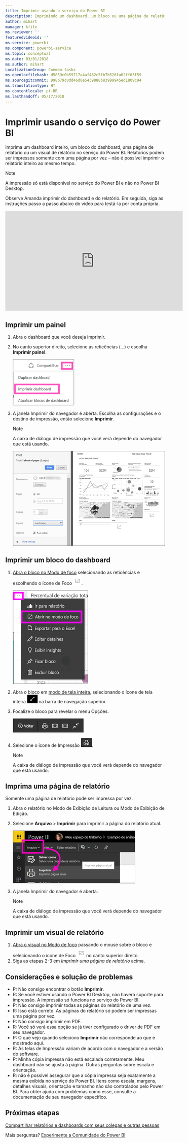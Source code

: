 ```yaml
---
title: Imprimir usando o serviço do Power BI
description: Imprimindo um dashboard, um bloco ou uma página de relatório no Power BI.
author: mihart
manager: kfile
ms.reviewer: ''
featuredvideoid: ''
ms.service: powerbi
ms.component: powerbi-service
ms.topic: conceptual
ms.date: 03/01/2018
ms.author: mihart
LocalizationGroup: Common tasks
ms.openlocfilehash: d5859c0b59717a4af432c5fb7b526fa62ff03f59
ms.sourcegitcommit: 998b79c0dd46d0e5439888b83999945ed1809c94
ms.translationtype: HT
ms.contentlocale: pt-BR
ms.lasthandoff: 05/17/2018
---
```

# <a name="printing-from-power-bi-service"></a>Imprimir usando o serviço do Power BI
Imprima um dashboard inteiro, um bloco do dashboard, uma página de relatório ou um visual de relatório no serviço do Power BI. Relatórios podem ser impressos somente com uma página por vez – não é possível imprimir o relatório inteiro ao mesmo tempo.

> [!NOTE]
> A impressão só está disponível no serviço do Power BI e não no Power BI Desktop.
> 
> 

Observe Amanda imprimir do dashboard e do relatório. Em seguida, siga as instruções passo a passo abaixo do vídeo para testá-la por conta própria.

<iframe width="560" height="315" src="https://www.youtube.com/embed/jtlLGRKBvXY" frameborder="0" allowfullscreen></iframe>

## <a name="print-a-dashboard"></a>Imprimir um painel
1. Abra o dashboard que você deseja imprimir.
2. No canto superior direito, selecione as reticências (...) e escolha **Imprimir painel**.
   
    ![Opção de impressão do dashboard](media/service-print/pbi_print_dash_ellipses.png)
3. A janela Imprimir do navegador é aberta. Escolha as configurações e o destino de impressão, então selecione **Imprimir**.
   
   > [!NOTE]
   > A caixa de diálogo de impressão que você verá depende do navegador que está usando.
   > 
   
    ![caixa de diálogo imprimir](media/service-print/pbi_print_dash_new2.png)

## <a name="print-a-dashboard-tile"></a>Imprimir um bloco do dashboard
1. [Abra o bloco no Modo de foco](service-focus-mode.md) selecionando as reticências e escolhendo o ícone de Foco ![ícone de Foco](media/service-print/power-bi-focus-icon.png).
   
    ![menu de reticências](media/service-print/menu-options.png)
2. Abra o bloco em [modo de tela inteira](service-fullscreen-mode.md), selecionando o ícone de tela inteira ![ícone de tela inteira](media/service-print/power-bi-full-screen-icon.png) na barra de navegação superior.
3. Focalize o bloco para revelar o menu Opções.
   
    ![menu de opções de tela inteira](media/service-print/menu-options-new.png)
4. Selecione o ícone de Impressão ![ícone de Impressão](media/service-print/print-icon.png).     
   
   > [!NOTE]
   > A caixa de diálogo de impressão que você verá depende do navegador que está usando.
   > 
   > 

## <a name="print-a-report-page"></a>Imprima uma página de relatório
Somente uma página de relatório pode ser impressa por vez.

1. Abra o relatório no Modo de Exibição de Leitura ou Modo de Exibição de Edição.
2. Selecione **Arquivo** > **Imprimir** para imprimir a página do relatório atual.
   
    ![Menu Arquivo do Power BI](media/service-print/power-bi-print.png)
3. A janela Imprimir do navegador é aberta.
   
   > [!NOTE]
   > A caixa de diálogo de impressão que você verá depende do navegador que está usando.
   > 
   > 

## <a name="print-a-report-visual"></a>Imprimir um visual de relatório
1. [Abra o visual no Modo de foco](service-focus-mode.md) passando o mouse sobre o bloco e selecionando o ícone de Foco ![ícone de Foco](media/service-print/power-bi-focus-icon.png) no canto superior direito.
2. Siga as etapas 2-3 em *Imprimir uma página de relatório* acima.

## <a name="considerations-and-troubleshooting"></a>Considerações e solução de problemas
* P: Não consigo encontrar o botão **Imprimir**.    
* R: Se você estiver usando o Power BI Desktop, não haverá suporte para impressão.  A impressão só funciona no serviço do Power BI.
* P: Não consigo imprimir todas as páginas do relatório de uma vez.    
* R: Isso está correto. As páginas do relatório só podem ser impressas uma página por vez.
* P: Não consigo imprimir em PDF.    
* R: Você só verá essa opção se já tiver configurado o driver de PDF em seu navegador.    
* P: O que vejo quando seleciono **Imprimir** não corresponde ao que é mostrado aqui.    
* R: As telas de Impressão variam de acordo com o navegador e a versão do software.
* P: Minha cópia impressa não está escalada corretamente.  Meu dashboard não se ajusta à página. Outras perguntas sobre escala e orientação.    
* R: não é possível assegurar que a cópia impressa seja exatamente a mesma exibida no serviço do Power BI. Itens como escala, margens, detalhes visuais, orientação e tamanho não são controlados pelo Power BI. Para obter ajuda com problemas como esse, consulte a documentação de seu navegador específico.      

## <a name="next-steps"></a>Próximas etapas
[Compartilhar relatórios e dashboards com seus colegas e outras pessoas](service-share-dashboards.md)

Mais perguntas? [Experimente a Comunidade do Power BI](http://community.powerbi.com/)

